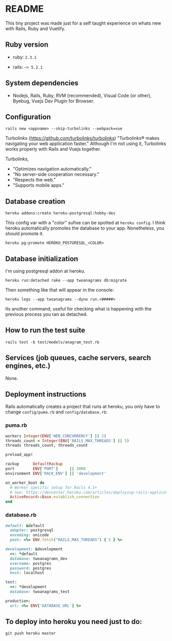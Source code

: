 # README

This tiny project was made just for a self taught experience on whats new with Rails, Ruby and Vuetify.

## Ruby version

- ruby: `2.3.1`

- rails: `~> 5.2.1`

## System dependencies

- Nodejs, Rails, Ruby, RVM (recommended), Visual Code (or other), Byebug, Vuejs Dev Plugin for Browser.

## Configuration

`rails new <appname> --skip-turbolinks --webpack=vue`

Turbolinks (https://github.com/turbolinks/turbolinks) "Turbolinks® makes navigating your web application faster."
Although I'm not using it, Turbolinks works properly with Rails and Vuejs together.

Turbolinks,

- "Optimizes navigation automatically."
- "No server-side cooperation necessary."
- "Respects the web."
- "Supports mobile apps."

## Database creation

`heroku addons:create heroku-postgresql:hobby-dev`

This config var with a "color" sufixe can be spotted at `heroku config`. I think heroku automatically promotes the database to your app. Nonetheless, you should promote it.

`heroku pg:promote HEROKU_POSTGRESQL_<COLOR>`

## Database initialization

I'm using postgresql addon at heroku. 

`heroku run:detached rake --app twoanagrams db:migrate`

Then something like that will appear in the console:

`heroku logs --app twoanagrams --dyno run.<#####>`

Its another command, useful for checking what is happening with the previous process you ran as detached.

## How to run the test suite

`rails test -b test/models/anagram_test.rb`

## Services (job queues, cache servers, search engines, etc.)

None.

## Deployment instructions

Rails automatically creates a project that runs at heroku, you only have to change `config/puma.rb` and `config/database.rb`:

### puma.rb

``` rb
workers Integer(ENV['WEB_CONCURRENCY'] || 2)
threads_count = Integer(ENV['RAILS_MAX_THREADS'] || 5)
threads threads_count, threads_count

preload_app!

rackup      DefaultRackup
port        ENV['PORT']     || 3000
environment ENV['RACK_ENV'] || 'development'

on_worker_boot do
  # Worker specific setup for Rails 4.1+
  # See: https://devcenter.heroku.com/articles/deploying-rails-applications-with-the-puma-web-server#on-worker-boot
  ActiveRecord::Base.establish_connection
end
```
### database.rb

``` rb
default: &default
  adapter: postgresql
  encoding: unicode
  pool: <%= ENV.fetch("RAILS_MAX_THREADS") { 5 } %>

development: &development
  <<: *default
  database: twoanagrams_dev
  username: postgres
  password: postgres
  host: localhost

test:
  <<: *development
  database: twoanagrams_test

production:
  url: <%= ENV['DATABASE_URL'] %>
```

## To deploy into heroku you need just to do:

`git push heroku master`

